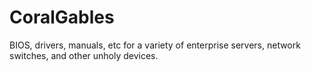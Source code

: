 # CoralGables
BIOS, drivers, manuals, etc for a variety of enterprise servers, network switches, and other unholy devices.
